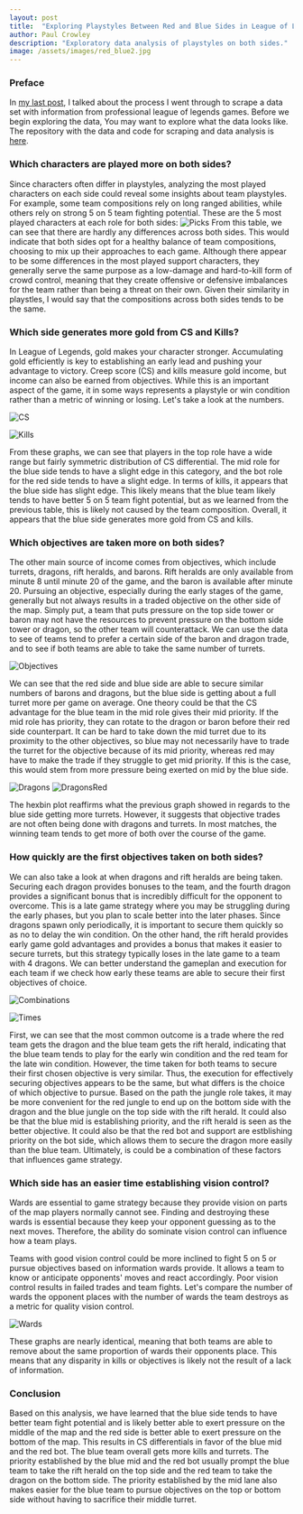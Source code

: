 ```yaml
---
layout: post
title:  "Exploring Playstyles Between Red and Blue Sides in League of Legends"
author: Paul Crowley
description: "Exploratory data analysis of playstyles on both sides."
image: /assets/images/red_blue2.jpg
---
```


<style>
    .margin-image img {
        position: absolute;
        right: -100px;
        top: 0;
    }
</style>

### Preface
In [my last post](https://crowleyp5.github.io/crowleyp5blog/2023/11/17/Collecting-Data-To-Analyze-Red-Side-vs.-Blue-Side-in-Professional-League-of-Legends.html), I talked about the process I went through to scrape a data set with information from professional league of legends games. Before we begin exploring the data, You may want to explore what the data looks like. The repository with the data and code for scraping and data analysis is [here](https://github.com/crowleyp5/red-blue-lol-analysis/tree/main).

<div class="margin-image">
    <img src="/crowleyp5blog/assets/images/map.png" alt="Map" style="position: absolute; right: -100px; top: 150px; height: auto;">
</div>

### Which characters are played more on both sides?
Since characters often differ in playstyles, analyzing the most played characters on each side could reveal some insights about team playstyles. For example, some team compositions rely on long ranged abilities, while others rely on strong 5 on 5 team fighting potential. These are the 5 most played characters at each role for both sides:
![Picks](/crowleyp5blog/assets/images/top_5_picks.png)
From this table, we can see that there are hardly any differences across both sides. This would indicate that both sides opt for a healthy balance of team compositions, choosing to mix up their approaches to each game. Although there appear to be some differences in the most played support characters, they generally serve the same purpose as a low-damage and hard-to-kill form of crowd control, meaning that they create offensive or defensive imbalances for the team rather than being a threat on their own. Given their similarity in playstles, I would say that the compositions across both sides tends to be the same.

### Which side generates more gold from CS and Kills?
In League of Legends, gold makes your character stronger. Accumulating gold efficiently is key to establishing an early lead and pushing your advantage to victory. Creep score (CS) and kills measure gold income, but income can also be earned from objectives. While this is an important aspect of the game, it in some ways represents a playstyle or win condition rather than a metric of winning or losing. Let's take a look at the numbers.

![CS](/crowleyp5blog/assets/images/CS_Diff_Roles.png)

![Kills](/crowleyp5blog/assets/images/Kill_Diff_Roles.png)

From these graphs, we can see that players in the top role have a wide range but fairly symmetric distribution of CS differential. The mid role for the blue side tends to have a slight edge in this category, and the bot role for the red side tends to have a slight edge. In terms of kills, it appears that the blue side has slight edge. This likely means that the blue team likely tends to have better 5 on 5 team fight potential, but as we learned from the previous table, this is likely not caused by the team composition. Overall, it appears that the blue side generates more gold from CS and kills.

### Which objectives are taken more on both sides?
<div class="margin-image">
    <img src="/crowleyp5blog/assets/images/turret.png" alt="Turret" style="position: absolute; right: -100px; top: 1000px; height: auto;">
</div>
The other main source of income comes from objectives, which include turrets, dragons, rift heralds, and barons. Rift heralds are only available from minute 8 until minute 20 of the game, and the baron is available after minute 20. Pursuing an objective, especially during the early stages of the game, generally but not always results in a traded objective on the other side of the map. Simply put, a team that puts pressure on the top side tower or baron may not have the resources to prevent pressure on the bottom side tower or dragon, so the other team will counterattack. We can use the data to see of teams tend to prefer a certain side of the baron and dragon trade, and to see if both teams are able to take the same number of turrets.

<div class="margin-image">
    <img src="/crowleyp5blog/assets/images/dragon.jpg" alt="Dragon" style="position: absolute; right: -100px; top: 1600px; height: auto;">
</div>

![Objectives](/crowleyp5blog/assets/images/Obj_Diff_Teams.png)

We can see that the red side and blue side are able to secure similar numbers of barons and dragons, but the blue side is getting about a full turret more per game on average. One theory could be that the CS advantage for the blue team in the mid role gives their mid priority. If the mid role has priority, they can rotate to the dragon or baron before their red side counterpart. It can be hard to take down the mid turret due to its proximity to the other objectives, so blue may not necessarily have to trade the turret for the objective because of its mid priority, whereas red may have to make the trade if they struggle to get mid priority. If this is the case, this would stem from more pressure being exerted on mid by the blue side.
<div class="margin-image">
    <img src="/crowleyp5blog/assets/images/rift.png" alt="Rift Herald" style="position: absolute; right: -100px; top: 2100px; height: auto;">
</div>

![Dragons](/crowleyp5blog/assets/images/DragonsVsTurrets.png)
![DragonsRed](/crowleyp5blog/assets/images/red.png)

The hexbin plot reaffirms what the previous graph showed in regards to the blue side getting more turrets. However, it suggests that objective trades are not often being done with dragons and turrets. In most matches, the winning team tends to get more of both over the course of the game.

### How quickly are the first objectives taken on both sides?
We can also take a look at when dragons and rift heralds are being taken. Securing each dragon provides bonuses to the team, and the fourth dragon provides a significant bonus that is incredibly difficult for the opponent to overcome. This is a late game strategy where you may be struggling during the early phases, but you plan to scale better into the later phases. Since dragons spawn only periodically, it is important to secure them quickly so as no to delay the win condition. On the other hand, the rift herald provides early game gold advantages and provides a bonus that makes it easier to secure turrets, but this strategy typically loses in the late game to a team with 4 dragons. We can better understand the gameplan and execution for each team if we check how early these teams are able to secure their first objectives of choice.

![Combinations](/crowleyp5blog/assets/images/comb_prop.png)

![Times](/crowleyp5blog/assets/images/Obj_Times_Teams.png)

First, we can see that the most common outcome is a trade where the red team gets the dragon and the blue team gets the rift herald, indicating that the blue team tends to play for the early win condition and the red team for the late win condition. However, the time taken for both teams to secure their first chosen objective is very similar. Thus, the execution for effectively securing objectives appears to be the same, but what differs is the choice of which objective to pursue. Based on the path the jungle role takes, it may be more convenient for the red jungle to end up on the bottom side with the dragon and the blue jungle on the top side with the rift herald. It could also be that the blue mid is establishing priority, and the rift herald is seen as the better objective. It could also be that the red bot and support are estblishing priority on the bot side, which allows them to secure the dragon more easily than the blue team. Ultimately, is could be a combination of these factors that influences game strategy.

### Which side has an easier time establishing vision control?
Wards are essential to game strategy because they provide vision on parts of the map players normally cannot see. Finding and destroying these wards is essential because they keep your opponent guessing as to the next moves. Therefore, the ability do sominate vision control can influence how a team plays. 

<div class="margin-image">
    <img src="/crowleyp5blog/assets/images/ward.png" alt="Ward" style="position: absolute; right: -100px; top: 4000px; height: auto;">
</div>

Teams with good vision control could be more inclined to fight 5 on 5 or pursue objectives based on information wards provide. It allows a team to know or anticipate opponents' moves and react accordingly. Poor vision control results in failed trades and team fights. Let's compare the number of wards the opponent places with the number of wards the team destroys as a metric for quality vision control.

![Wards](/crowleyp5blog/assets/images/Wards_Teams.png)

These graphs are nearly identical, meaning that both teams are able to remove about the same proportion of wards their opponents place. This means that any disparity in kills or objectives is likely not the result of a lack of information.

### Conclusion
Based on this analysis, we have learned that the blue side tends to have better team fight potential and is likely better able to exert pressure on the middle of the map and the red side is better able to exert pressure on the bottom of the map. This results in CS differentials in favor of the blue mid and the red bot. The blue team overall gets more kills and turrets. The priority established by the blue mid and the red bot usually prompt the blue team to take the rift herald on the top side and the red team to take the dragon on the bottom side. The priority established by the mid lane also makes easier for the blue team to pursue objectives on the top or bottom side without having to sacrifice their middle turret.
